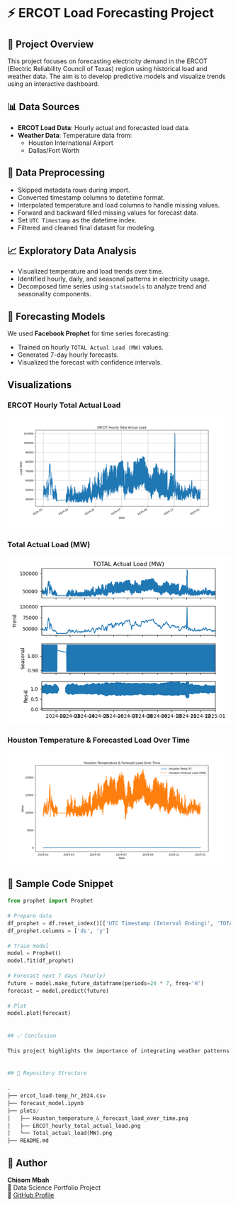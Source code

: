 # ⚡ ERCOT Load Forecasting Project

## 📌 Project Overview

This project focuses on forecasting electricity demand in the ERCOT (Electric Reliability Council of Texas) region using historical load and weather data. The aim is to develop predictive models and visualize trends using an interactive dashboard.


## 📊 Data Sources

- **ERCOT Load Data**: Hourly actual and forecasted load data.
- **Weather Data**: Temperature data from:
  - Houston International Airport
  - Dallas/Fort Worth


## 🧹 Data Preprocessing

- Skipped metadata rows during import.
- Converted timestamp columns to datetime format.
- Interpolated temperature and load columns to handle missing values.
- Forward and backward filled missing values for forecast data.
- Set `UTC Timestamp` as the datetime index.
- Filtered and cleaned final dataset for modeling.


## 📈 Exploratory Data Analysis

- Visualized temperature and load trends over time.
- Identified hourly, daily, and seasonal patterns in electricity usage.
- Decomposed time series using `statsmodels` to analyze trend and seasonality components.


## 🤖 Forecasting Models

We used **Facebook Prophet** for time series forecasting:

- Trained on hourly `TOTAL Actual Load (MW)` values.
- Generated 7-day hourly forecasts.
- Visualized the forecast with confidence intervals.


## Visualizations

### ERCOT Hourly Total Actual Load
![ERCOT Load](plots/ERRCOT_hour_total_actul_load.png)

### Total Actual Load (MW)
![Total Load](plots/Total_actual_load(MW).png)

### Houston Temperature & Forecasted Load Over Time
![Temp & Forecast](plots/Houston_temperature_&_forecast_load_over_time.png)


## 📌 Sample Code Snippet

```python
from prophet import Prophet

# Prepare data
df_prophet = df.reset_index()[['UTC Timestamp (Interval Ending)', 'TOTAL Actual Load (MW)']]
df_prophet.columns = ['ds', 'y']

# Train model
model = Prophet()
model.fit(df_prophet)

# Forecast next 7 days (hourly)
future = model.make_future_dataframe(periods=24 * 7, freq='H')
forecast = model.predict(future)

# Plot
model.plot(forecast)


## ✅ Conclusion

This project highlights the importance of integrating weather patterns into energy demand forecasting. Accurate forecasting can help grid operators, policymakers, and utilities plan ahead, minimize outages, and promote energy efficiency.


## 📁 Repository Structure

.
├── ercot_load-temp_hr_2024.csv
├── forecast_model.ipynb
├── plots/
│   ├── Houston_temperature_&_forecast_load_over_time.png
│   ├── ERCOT_hourly_total_actual_load.png
│   └── Total_actual_load(MW).png
├── README.md
```


## 👤 Author

**Chisom Mbah**  
📍 Data Science Portfolio Project  
🔗 [GitHub Profile](https://github.com/Emychisom)
